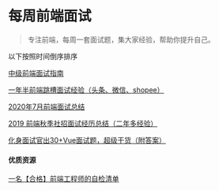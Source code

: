 # 每周前端面试
> 专注前端，每周一套面试题，集大家经验，帮助你提升自己。

以下按照时间倒序排序

[中级前端面试指南](https://ssh-blog.vercel.app/646656891/)

[一年半前端跳槽面试经验（头条、微信、shopee）](https://juejin.im/post/6844904095564709896)

[2020年7月前端面试总结](http://www.wclimb.site/2020/07/28/2020-07-interview/#more)

[2019 前端秋季社招面试经历总结（二年多经验）](https://juejin.im/post/6844903950487912462)

[化身面试官出30+Vue面试题，超级干货（附答案）](https://juejin.cn/post/6930897845369356295)

#### 优质资源

[一名【合格】前端工程师的自检清单](https://juejin.im/post/6844903830887366670#heading-55)
